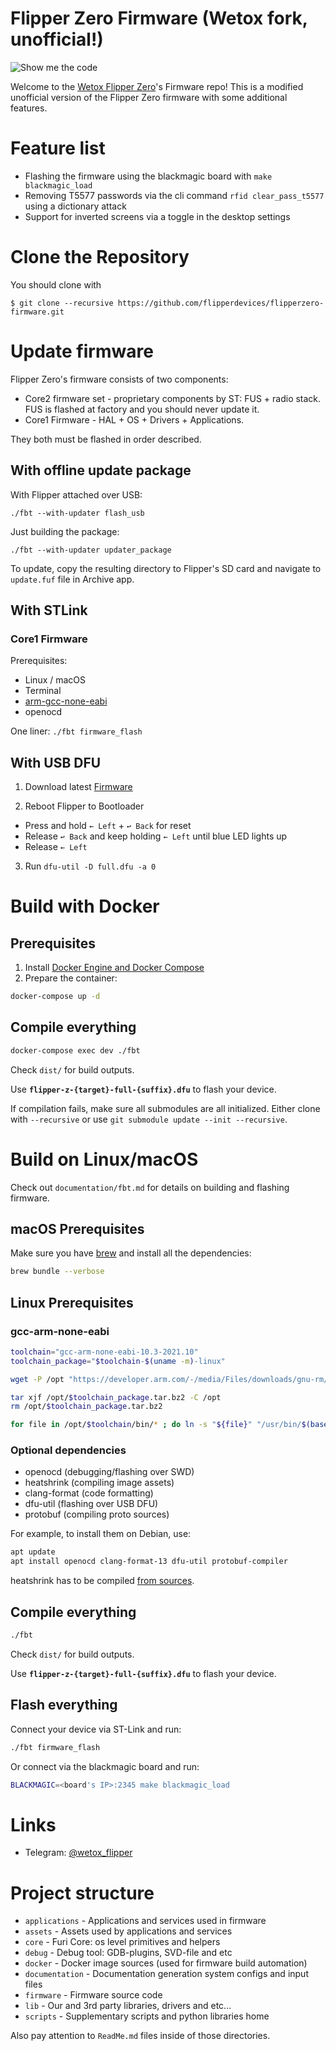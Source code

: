 # Flipper Zero Firmware (Wetox fork, unofficial!)

![Show me the code](https://habrastorage.org/webt/eo/m0/e4/eom0e4btudte7nrhnyic-laiog0.png)

Welcome to the [Wetox Flipper Zero](https://wetox.team/)'s Firmware repo!
This is a modified unofficial version of the Flipper Zero firmware with some additional features.

# Feature list

* Flashing the firmware using the blackmagic board with `make blackmagic_load`
* Removing T5577 passwords via the cli command `rfid clear_pass_t5577` using a dictionary attack
* Support for inverted screens via a toggle in the desktop settings

# Clone the Repository

You should clone with 
```shell
$ git clone --recursive https://github.com/flipperdevices/flipperzero-firmware.git
```

# Update firmware

Flipper Zero's firmware consists of two components:

- Core2 firmware set - proprietary components by ST: FUS + radio stack. FUS is flashed at factory and you should never update it.
- Core1 Firmware - HAL + OS + Drivers + Applications.

They both must be flashed in order described.

## With offline update package

With Flipper attached over USB:

`./fbt --with-updater flash_usb`

Just building the package:

`./fbt --with-updater updater_package`

To update, copy the resulting directory to Flipper's SD card and navigate to `update.fuf` file in Archive app. 

## With STLink

### Core1 Firmware

Prerequisites:

- Linux / macOS
- Terminal
- [arm-gcc-none-eabi](https://developer.arm.com/tools-and-software/open-source-software/developer-tools/gnu-toolchain/gnu-rm/downloads)
- openocd


One liner: `./fbt firmware_flash`


## With USB DFU 

1. Download latest [Firmware](https://github.com/wetox-team/flipperzero-firmware/releases)

2. Reboot Flipper to Bootloader
 - Press and hold `← Left` + `↩ Back` for reset 
 - Release `↩ Back` and keep holding `← Left` until blue LED lights up
 - Release `← Left`

3. Run `dfu-util -D full.dfu -a 0`

# Build with Docker

## Prerequisites

1. Install [Docker Engine and Docker Compose](https://www.docker.com/get-started)
2. Prepare the container:

 ```sh
 docker-compose up -d
 ```

## Compile everything

```sh
docker-compose exec dev ./fbt
```

Check `dist/` for build outputs.

Use **`flipper-z-{target}-full-{suffix}.dfu`** to flash your device.

If compilation fails, make sure all submodules are all initialized. Either clone with `--recursive` or use `git submodule update --init --recursive`.

# Build on Linux/macOS

Check out `documentation/fbt.md` for details on building and flashing firmware. 

## macOS Prerequisites

Make sure you have [brew](https://brew.sh) and install all the dependencies:
```sh
brew bundle --verbose
```

## Linux Prerequisites

### gcc-arm-none-eabi

```sh
toolchain="gcc-arm-none-eabi-10.3-2021.10"
toolchain_package="$toolchain-$(uname -m)-linux"

wget -P /opt "https://developer.arm.com/-/media/Files/downloads/gnu-rm/10.3-2021.10/$toolchain_package.tar.bz2"

tar xjf /opt/$toolchain_package.tar.bz2 -C /opt
rm /opt/$toolchain_package.tar.bz2

for file in /opt/$toolchain/bin/* ; do ln -s "${file}" "/usr/bin/$(basename ${file})" ; done
```

### Optional dependencies

- openocd (debugging/flashing over SWD)
- heatshrink (compiling image assets)
- clang-format (code formatting)
- dfu-util (flashing over USB DFU)
- protobuf (compiling proto sources)

For example, to install them on Debian, use:
```sh
apt update
apt install openocd clang-format-13 dfu-util protobuf-compiler
```

heatshrink has to be compiled [from sources](https://github.com/atomicobject/heatshrink).

## Compile everything

```sh
./fbt
```

Check `dist/` for build outputs.

Use **`flipper-z-{target}-full-{suffix}.dfu`** to flash your device.

## Flash everything

Connect your device via ST-Link and run:
```sh
./fbt firmware_flash
```
Or connect via the blackmagic board and run:
```sh
BLACKMAGIC=<board's IP>:2345 make blackmagic_load
```

# Links

* Telegram: [@wetox_flipper](https://t.me/wetox_flipper)

# Project structure

- `applications`    - Applications and services used in firmware
- `assets`          - Assets used by applications and services
- `core`            - Furi Core: os level primitives and helpers
- `debug`           - Debug tool: GDB-plugins, SVD-file and etc
- `docker`          - Docker image sources (used for firmware build automation)
- `documentation`   - Documentation generation system configs and input files
- `firmware`        - Firmware source code
- `lib`             - Our and 3rd party libraries, drivers and etc...
- `scripts`         - Supplementary scripts and python libraries home

Also pay attention to `ReadMe.md` files inside of those directories.
